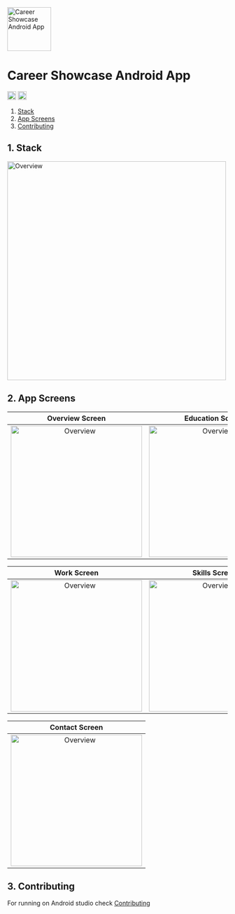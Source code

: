 <img alt="Career Showcase Android App" src="app/src/main/res/mipmap-xxxhdpi/ic_launcher.png" height="100">

# Career Showcase Android App

[<img alt="Career Showcase Android App" src="docs/images/stores/320px-Get_it_on_Google_play.svg.png" height="20">](https://play.google.com/store/apps/details?id=com.alaskalany.careershowcase)
[<img alt="Career Showcase Android App" src="https://travis-ci.com/AlAskalany/CareerShowcase.svg?branch=master" height="20">](https://travis-ci.com/AlAskalany/CareerShowcase.svg?branch=master)

1. [Stack](#1-stack)
2. [App Screens](#2-app-screens)
3. [Contributing](#3-contributing)

## 1. Stack

[<img src="docs/images/stackshare/careershowcase_stackshare.png" title="Overview" height="" width="500">](https://stackshare.io/AlAskalany/career-showcase-android-app)

## 2. App Screens

**Overview Screen** | **Education Screen**
:-:|:-:
<img src="docs/images/screenshots/Screenshot_1_overview_frame.png" title="Overview" height="" width="300"> | <img src="docs/images/screenshots/Screenshot_2_education_frame.png" title="Overview" height="" width="300">

**Work Screen** | **Skills Screen**
:-:|:-:
<img src="docs/images/screenshots/Screenshot_3_work_frame.png" title="Overview" height="" width="300">|<img src="docs/images/screenshots/Screenshot_4_skills_frame.png" title="Overview" height="" width="300">

| **Contact Screen** |
|:-:|
| <img src="docs/images/screenshots/Screenshot_5_contact_frame.png" title="Overview" height="" width="300"> |

## 3. Contributing

For running on Android studio check [Contributing][docs-contributing]

[docs-contributing]: docs/CONTRIBUTING.md
